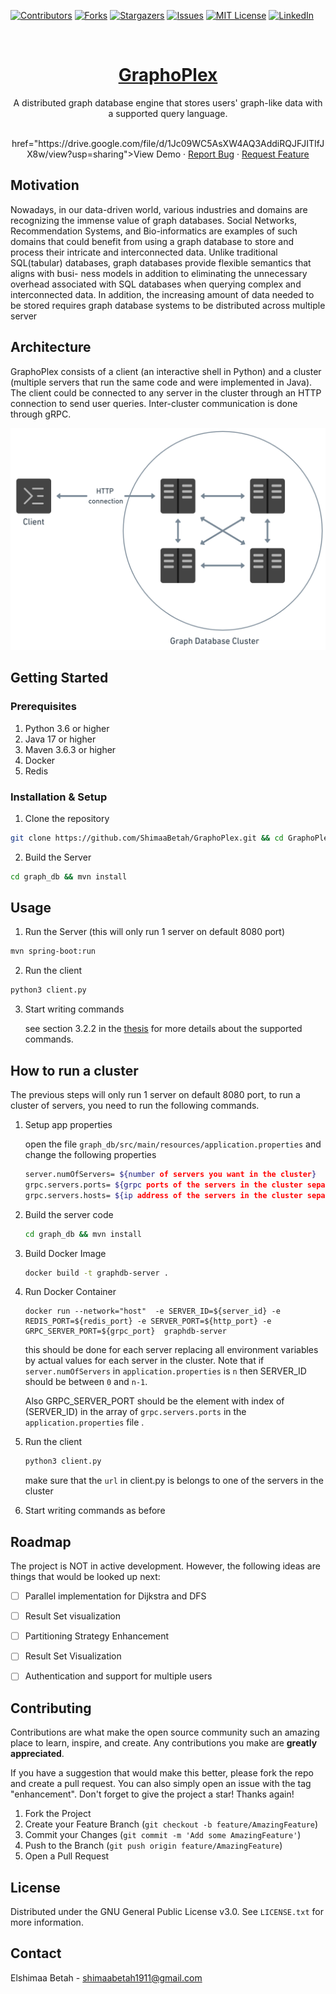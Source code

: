 [![Contributors][contributors-shield]][contributors-url]
[![Forks][forks-shield]][forks-url]
[![Stargazers][stars-shield]][stars-url]
[![Issues][issues-shield]][issues-url]
[![MIT License][license-shield]][license-url]
[![LinkedIn][linkedin-shield]][linkedin-url]

<br />
<div align="center">
  <a href="https://github.com/ShimaaBetah/GraphoPlex">
    <h1>GraphoPlex</h1>
  </a>

  <p align="center">
A distributed graph database engine that stores users' graph-like data with a supported query language.
</p>
    <br />
     href="https://drive.google.com/file/d/1Jc09WC5AsXW4AQ3AddiRQJFJITIfJX8w/view?usp=sharing">View Demo</a>
    ·
    <a href="https://github.com/ShimaaBetah/GraphoPlex/issues">Report Bug</a>
    ·
    <a href="https://github.com/ShimaaBetah/GraphoPlex/issues">Request Feature</a>
  </p>
</div>

## Motivation
Nowadays, in our data-driven world, various industries and domains are recognizing
the immense value of graph databases. Social Networks, Recommendation Systems, and
Bio-informatics are examples of such domains that could benefit from using a graph
database to store and process their intricate and interconnected data. Unlike traditional
SQL(tabular) databases, graph databases provide flexible semantics that aligns with busi-
ness models in addition to eliminating the unnecessary overhead associated with SQL
databases when querying complex and interconnected data. In addition, the increasing
amount of data needed to be stored requires graph database systems to be distributed
across multiple server

## Architecture
GraphoPlex consists of a client (an interactive shell in Python) and a cluster (multiple servers that run the same code and were implemented in Java).
The client could be connected to any server in the cluster through an HTTP connection to send user queries. 
Inter-cluster communication is done through gRPC.


<p align=center>
<img src="./images/sys_arch (1).png" alt="System Architecture" style="width:600px;"/>
</p>



## Getting Started
### Prerequisites
1) Python 3.6 or higher
2) Java 17 or higher
3) Maven 3.6.3 or higher
4) Docker
5) Redis


### Installation & Setup
1) Clone the repository
```bash
git clone https://github.com/ShimaaBetah/GraphoPlex.git && cd GraphoPlex
```


2) Build the Server
```bash
cd graph_db && mvn install
```

## Usage
1) Run the Server (this will only run 1 server on default 8080 port)
```bash
mvn spring-boot:run
```

2) Run the client
```bash 
python3 client.py
```

3) Start writing commands

   see section 3.2.2 in the <a href="https://github.com/ShimaaBetah/GraphoPlex/blob/main/thesis.pdf"> thesis</a> for more details about the supported commands.


## How to run a cluster
The previous steps will only run 1 server on default 8080 port, to run a cluster of servers, you need to run the following commands.

1) Setup app properties

    open the file `graph_db/src/main/resources/application.properties` and change the following properties
    ```bash 
    server.numOfServers= ${number of servers you want in the cluster}
    grpc.servers.ports= ${grpc ports of the servers in the cluster separated by comma}
    grpc.servers.hosts= ${ip address of the servers in the cluster separated by comma}
    ```
2) Build the server code
    ```bash
    cd graph_db && mvn install
    ```
3) Build Docker Image
    ```bash
    docker build -t graphdb-server .
    ```
4) Run Docker Container 


   ```
   docker run --network="host"  -e SERVER_ID=${server_id} -e REDIS_PORT=${redis_port} -e SERVER_PORT=${http_port} -e GRPC_SERVER_PORT=${grpc_port}  graphdb-server
   
   ```

   this should be done for each server replacing all environment variables by actual values for each server in the cluster. 
   Note that if `server.numOfServers` in `application.properties` is `n` then SERVER_ID should be between `0` and `n-1`.

   Also GRPC_SERVER_PORT should be the element with index of (SERVER_ID) in the array of `grpc.servers.ports` in the `application.properties` file .

5) Run the client
    ```bash 
    python3 client.py
    ```
    make sure that the `url` in client.py is belongs to one of the servers in the cluster
6) Start writing commands as before

## Roadmap
The project is NOT in active development. However, the following ideas are things that would be looked up next: 
- [ ] Parallel implementation for Dijkstra and DFS
- [ ] Result Set visualization
- [ ] Partitioning Strategy Enhancement 
- [ ] Result Set Visualization
- [ ] Authentication and support for multiple users
    


## Contributing

Contributions are what make the open source community such an amazing place to learn, inspire, and create. Any contributions you make are **greatly appreciated**.

If you have a suggestion that would make this better, please fork the repo and create a pull request. You can also simply open an issue with the tag "enhancement".
Don't forget to give the project a star! Thanks again!

1. Fork the Project
2. Create your Feature Branch (`git checkout -b feature/AmazingFeature`)
3. Commit your Changes (`git commit -m 'Add some AmazingFeature'`)
4. Push to the Branch (`git push origin feature/AmazingFeature`)
5. Open a Pull Request

## License

Distributed under the GNU General Public License v3.0. See `LICENSE.txt` for more information.

## Contact

Elshimaa Betah - shimaabetah1911@gmail.com






[contributors-shield]: https://img.shields.io/github/contributors/ShimaaBetah/GraphoPlex.svg?style=for-the-badge
[contributors-url]: https://github.com/ShimaaBetah/GraphoPlex/graphs/contributors
[forks-shield]: https://img.shields.io/github/forks/ShimaaBetah/GraphoPlex.svg?style=for-the-badge
[forks-url]: https://github.com/ShimaaBetah/GraphoPlex/network/members
[stars-shield]: https://img.shields.io/github/stars/ShimaaBetah/GraphoPlex.svg?style=for-the-badge
[stars-url]: https://github.com/ShimaaBetah/GraphoPlex/stargazers
[issues-shield]: https://img.shields.io/github/issues/ShimaaBetah/GraphoPlex.svg?style=for-the-badge
[issues-url]: https://github.com/ShimaaBetah/GraphoPlex/issues
[license-shield]: https://img.shields.io/github/license/ShimaaBetah/GraphoPlex.svg?style=for-the-badge&
[license-url]: https://github.com/ShimaaBetah/GraphoPlex/blob/master/LICENSE
[linkedin-shield]: https://img.shields.io/badge/-LinkedIn-black.svg?style=for-the-badge&logo=linkedin&colorB=555
[linkedin-url]: https://www.linkedin.com/in/shimaa-ahmed2864/
[product-screenshot]: images/screenshot.png
